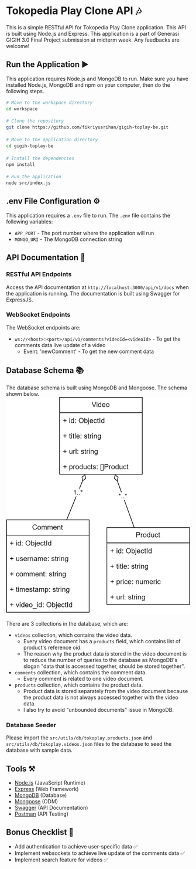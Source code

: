 # Tokopedia Play Clone API 🎶

This is a simple RESTful API for Tokopedia Play Clone application. This API is built using Node.js and Express.
This application is a part of Generasi GIGIH 3.0 Final Project submission at midterm week. Any feedbacks are welcome!

## Run the Application ▶️

This application requires Node.js and MongoDB to run. Make sure you have installed Node.js, MongoDB and npm on your computer, then do the following steps.

```bash
# Move to the workspace directory
cd workspace

# Clone the repository
git clone https://github.com/fikriyusrihan/gigih-toplay-be.git

# Move to the application directory
cd gigih-toplay-be

# Install the dependencies
npm install

# Run the application
node src/index.js
```

## .env File Configuration ⚙️

This application requires a `.env` file to run. The `.env` file contains the following variables:
- `APP_PORT` - The port number where the application will run
- `MONGO_URI` - The MongoDB connection string

## API Documentation 📑

### RESTful API Endpoints
Access the API documentation at `http://localhost:3000/api/v1/docs` when the application is running.
The documentation is built using Swagger for ExpressJS. 

### WebSocket Endpoints
The WebSocket endpoints are:
- `ws://<host>:<port>/api/v1/comments?videoId=<videoId>` - To get the comments data live update of a video
  - Event: 'newComment' - To get the new comment data

## Database Schema 📚

The database schema is built using MongoDB and Mongoose. The schema shown below.
[![N|Solid](https://raw.githubusercontent.com/fikriyusrihan/gigih-toplay-be/master/gigih-toped-play.drawio.png?token=GHSAT0AAAAAABOKS3M2WBUFBBLIBDZ6L4DYZGCWFSA)]()

There are 3 collections in the database, which are:
- `videos` collection, which contains the video data.
  - Every video document has a `products` field, which contains list of product's reference oid.
  - The reason why the product data is stored in the video document is to reduce the number of queries to the database as MongoDB's slogan "data that is accessed together, should be stored together".
- `comments` collection, which contains the comment data.
  - Every comment is related to one video document.
- `products` collection, which contains the product data.
  - Product data is stored separately from the video document because the product data is not always accessed together with the video data.
  - I also try to avoid "unbounded documents" issue in MongoDB.

### Database Seeder

Please import the `src/utils/db/tokoplay.products.json` and `src/utils/db/tokoplay.videos.json` files to the database to seed the database with sample data.

## Tools ⚒️

- [Node.js](https://nodejs.org/en/) (JavaScript Runtime)
- [Express](https://expressjs.com/) (Web Framework)
- [MongoDB](https://www.mongodb.com/) (Database)
- [Mongoose](https://mongoosejs.com/) (ODM)
- [Swagger](https://swagger.io/) (API Documentation)
- [Postman](https://www.postman.com/) (API Testing)

## Bonus Checklist 📝
- Add authentication to achieve user-specific data ✅
- Implement websockets to achieve live update of the comments data ✅
- Implement search feature for videos ✅